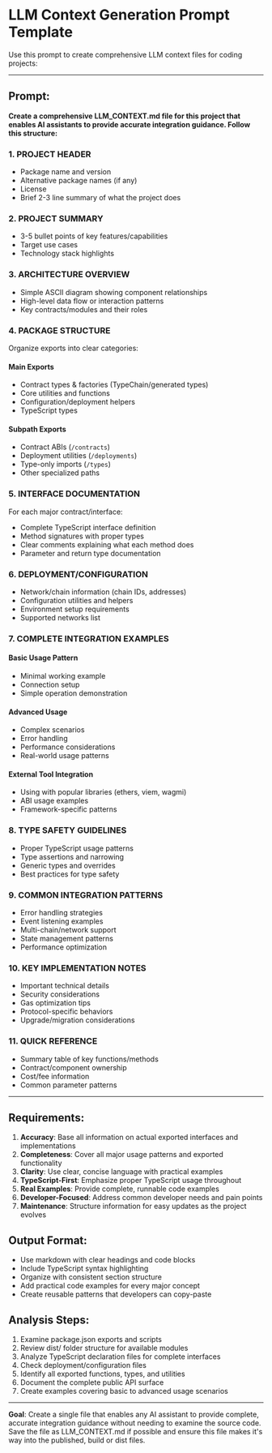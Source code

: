 # LLM Context Generation Prompt Template

Use this prompt to create comprehensive LLM context files for coding projects:

---

## Prompt:

**Create a comprehensive LLM_CONTEXT.md file for this project that enables AI assistants to provide accurate integration guidance. Follow this structure:**

### 1. PROJECT HEADER
- Package name and version
- Alternative package names (if any)
- License
- Brief 2-3 line summary of what the project does

### 2. PROJECT SUMMARY  
- 3-5 bullet points of key features/capabilities
- Target use cases
- Technology stack highlights

### 3. ARCHITECTURE OVERVIEW
- Simple ASCII diagram showing component relationships
- High-level data flow or interaction patterns
- Key contracts/modules and their roles

### 4. PACKAGE STRUCTURE
Organize exports into clear categories:

#### Main Exports
- Contract types & factories (TypeChain/generated types)
- Core utilities and functions
- Configuration/deployment helpers
- TypeScript types

#### Subpath Exports  
- Contract ABIs (`/contracts`)
- Deployment utilities (`/deployments`) 
- Type-only imports (`/types`)
- Other specialized paths

### 5. INTERFACE DOCUMENTATION
For each major contract/interface:
- Complete TypeScript interface definition
- Method signatures with proper types
- Clear comments explaining what each method does
- Parameter and return type documentation

### 6. DEPLOYMENT/CONFIGURATION
- Network/chain information (chain IDs, addresses)
- Configuration utilities and helpers
- Environment setup requirements
- Supported networks list

### 7. COMPLETE INTEGRATION EXAMPLES

#### Basic Usage Pattern
- Minimal working example
- Connection setup
- Simple operation demonstration

#### Advanced Usage
- Complex scenarios
- Error handling
- Performance considerations
- Real-world usage patterns

#### External Tool Integration
- Using with popular libraries (ethers, viem, wagmi)
- ABI usage examples
- Framework-specific patterns

### 8. TYPE SAFETY GUIDELINES
- Proper TypeScript usage patterns
- Type assertions and narrowing
- Generic types and overrides
- Best practices for type safety

### 9. COMMON INTEGRATION PATTERNS
- Error handling strategies
- Event listening examples
- Multi-chain/network support
- State management patterns
- Performance optimization

### 10. KEY IMPLEMENTATION NOTES
- Important technical details
- Security considerations  
- Gas optimization tips
- Protocol-specific behaviors
- Upgrade/migration considerations

### 11. QUICK REFERENCE
- Summary table of key functions/methods
- Contract/component ownership
- Cost/fee information
- Common parameter patterns

---

## Requirements:

1. **Accuracy**: Base all information on actual exported interfaces and implementations
2. **Completeness**: Cover all major usage patterns and exported functionality  
3. **Clarity**: Use clear, concise language with practical examples
4. **TypeScript-First**: Emphasize proper TypeScript usage throughout
5. **Real Examples**: Provide complete, runnable code examples
6. **Developer-Focused**: Address common developer needs and pain points
7. **Maintenance**: Structure information for easy updates as the project evolves

## Output Format:
- Use markdown with clear headings and code blocks
- Include TypeScript syntax highlighting
- Organize with consistent section structure
- Add practical code examples for every major concept
- Create reusable patterns that developers can copy-paste

## Analysis Steps:
1. Examine package.json exports and scripts
2. Review dist/ folder structure for available modules
3. Analyze TypeScript declaration files for complete interfaces
4. Check deployment/configuration files
5. Identify all exported functions, types, and utilities
6. Document the complete public API surface
7. Create examples covering basic to advanced usage scenarios

---

**Goal**: Create a single file that enables any AI assistant to provide complete, accurate integration guidance without needing to examine the source code. Save the file as LLM_CONTEXT.md if possible and ensure this file makes it's way into the published, build or dist files.